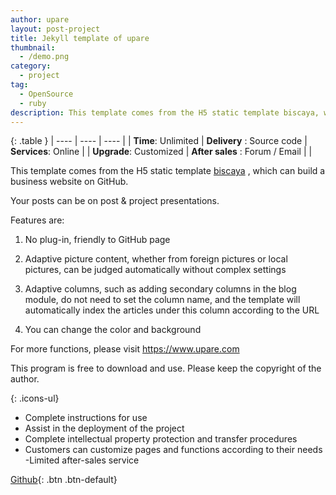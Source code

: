 ```yaml
---
author: upare
layout: post-project
title: Jekyll template of upare
thumbnail: 
  - /demo.png
category:
  - project
tag: 
  - OpenSource
  - ruby
description: This template comes from the H5 static template biscaya, which can build a business website on GitHub.Your posts can be on post & project presentations..  
---
```

{:  .table }
| ---- | ---- | ---- |
| **Time**:  Unlimited  |  **Delivery** :  Source code  |  **Services**:  Online |
| **Upgrade**:  Customized  |  **After sales** :  Forum / Email  | |

This template comes from the H5 static template  [biscaya](https://github.com/hallwann/biscaya_html) , which can build a business website on GitHub.

Your posts can be on post & project presentations.

Features are:

1. No plug-in, friendly to GitHub page

2. Adaptive picture content, whether from foreign pictures or local pictures, can be judged automatically without complex settings

3. Adaptive columns, such as adding secondary columns in the blog module, do not need to set the column name, and the template will automatically index the articles under this column according to the URL

4. You can change the color and background

For more functions, please visit https://www.upare.com

This program is free to download and use. Please keep the copyright of the author.

{: .icons-ul}
- Complete instructions for use
- Assist in the deployment of the project
- Complete intellectual property protection and transfer procedures
- Customers can customize pages and functions according to their needs
-Limited after-sales service


[Github](https://github.com/hallwann/EasyDarwinMysql){: .btn .btn-default}